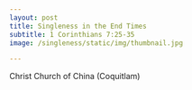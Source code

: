 ```yaml
---
layout: post
title: Singleness in the End Times
subtitle: 1 Corinthians 7:25-35
image: /singleness/static/img/thumbnail.jpg

---
```

Christ Church of China (Coquitlam)
